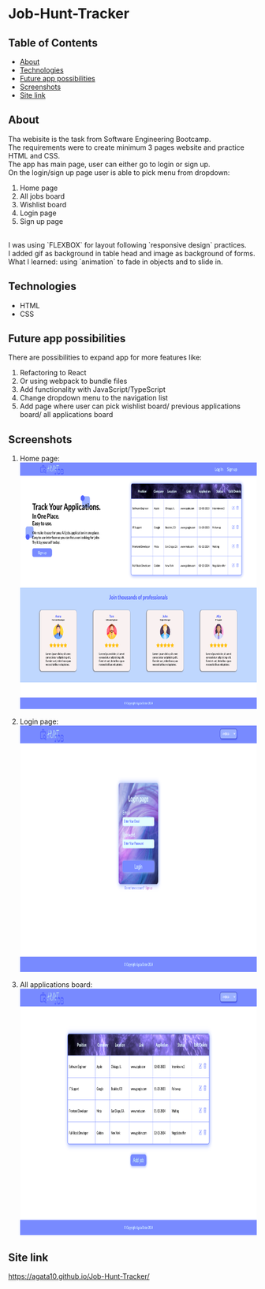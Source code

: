 # Job-Hunt-Tracker

## Table of Contents

- [About](#about)
- [Technologies](#technologies)
- [Future app possibilities](#possibilities)
- [Screenshots](#screenshots)
- [Site link](#site-link)

## About

Tha webisite is the task from Software Engineering Bootcamp.
<br>
The requirements were to create minimum 3 pages website and practice HTML and CSS.
<br>
The app has main page, user can either go to login or sign up.
<br>
On the login/sign up page user is able to pick menu from dropdown:

1. Home page
2. All jobs board
3. Wishlist board
4. Login page
5. Sign up page

<br>
I was using `FLEXBOX` for layout following `responsive design` practices.<br>
I added gif as background in table head and image as background of forms.<br>
What I learned: using `animation` to fade in objects and to slide in.<br>

## Technologies

- HTML
- CSS

## Future app possibilities

There are possibilities to expand app for more features like:

1. Refactoring to React
2. Or using webpack to bundle files
3. Add functionality with JavaScript/TypeScript
4. Change dropdown menu to the navigation list
5. Add page where user can pick wishlist board/ previous applications board/ all applications board

## Screenshots

1. Home page:
   <br>
   <img src="./assests/images/main.png" width="800" height="500">

2. Login page:
   <br>
   <img src="./assests/images/loginPage.png" width="800" height="500">

3. All applications board:
   <br>
   <img src="./assests/images/board.png" width="800" height="500">

## Site link

https://agata10.github.io/Job-Hunt-Tracker/
